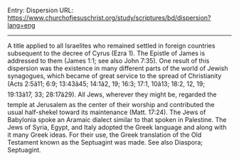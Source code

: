 Entry: Dispersion
URL: https://www.churchofjesuschrist.org/study/scriptures/bd/dispersion?lang=eng

---

A title applied to all Israelites who remained settled in foreign countries subsequent to the decree of Cyrus (Ezra 1). The Epistle of James is addressed to them (James 1:1; see also John 7:35). One result of this dispersion was the existence in many different parts of the world of Jewish synagogues, which became of great service to the spread of Christianity (Acts 2:5â11; 6:9; 13:43â45; 14:1â2, 19; 16:3; 17:1, 10â13; 18:2, 12, 19; 19:13â17, 33; 28:17â29). All Jews, wherever they might be, regarded the temple at Jerusalem as the center of their worship and contributed the usual half-shekel toward its maintenance (Matt. 17:24). The Jews of Babylonia spoke an Aramaic dialect similar to that spoken in Palestine. The Jews of Syria, Egypt, and Italy adopted the Greek language and along with it many Greek ideas. For their use, the Greek translation of the Old Testament known as the Septuagint was made. See also Diaspora; Septuagint.
